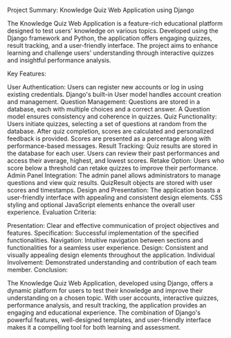 Project Summary: Knowledge Quiz Web Application using Django

The Knowledge Quiz Web Application is a feature-rich educational platform designed to test users' knowledge on various topics. Developed using the Django framework and Python, the application offers engaging quizzes, result tracking, and a user-friendly interface. The project aims to enhance learning and challenge users' understanding through interactive quizzes and insightful performance analysis.

Key Features:

User Authentication:
Users can register new accounts or log in using existing credentials.
Django's built-in User model handles account creation and management.
Question Management:
Questions are stored in a database, each with multiple choices and a correct answer.
A Question model ensures consistency and coherence in quizzes.
Quiz Functionality:
Users initiate quizzes, selecting a set of questions at random from the database.
After quiz completion, scores are calculated and personalized feedback is provided.
Scores are presented as a percentage along with performance-based messages.
Result Tracking:
Quiz results are stored in the database for each user.
Users can review their past performances and access their average, highest, and lowest scores.
Retake Option:
Users who score below a threshold can retake quizzes to improve their performance.
Admin Panel Integration:
The admin panel allows administrators to manage questions and view quiz results.
QuizResult objects are stored with user scores and timestamps.
Design and Presentation:
The application boasts a user-friendly interface with appealing and consistent design elements.
CSS styling and optional JavaScript elements enhance the overall user experience.
Evaluation Criteria:

Presentation: Clear and effective communication of project objectives and features.
Specification: Successful implementation of the specified functionalities.
Navigation: Intuitive navigation between sections and functionalities for a seamless user experience.
Design: Consistent and visually appealing design elements throughout the application.
Individual Involvement: Demonstrated understanding and contribution of each team member.
Conclusion:

The Knowledge Quiz Web Application, developed using Django, offers a dynamic platform for users to test their knowledge and improve their understanding on a chosen topic. With user accounts, interactive quizzes, performance analysis, and result tracking, the application provides an engaging and educational experience. The combination of Django's powerful features, well-designed templates, and user-friendly interface makes it a compelling tool for both learning and assessment.